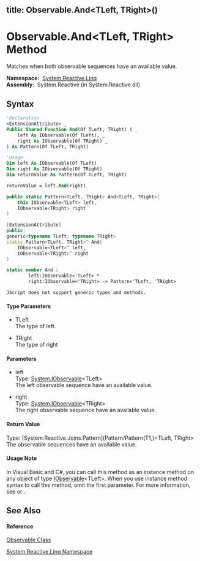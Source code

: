 title: Observable.And<TLeft, TRight>()
---
# Observable.And\<TLeft, TRight\> Method

Matches when both observable sequences have an available value.

**Namespace:**  [System.Reactive.Linq](System.Reactive.Linq/System.Reactive.Linq)  
**Assembly:**  System.Reactive (in System.Reactive.dll)

## Syntax

```vb
'Declaration
<ExtensionAttribute> _
Public Shared Function And(Of TLeft, TRight) ( _
    left As IObservable(Of TLeft), _
    right As IObservable(Of TRight) _
) As Pattern(Of TLeft, TRight)
```

```vb
'Usage
Dim left As IObservable(Of TLeft)
Dim right As IObservable(Of TRight)
Dim returnValue As Pattern(Of TLeft, TRight)

returnValue = left.And(right)
```

```csharp
public static Pattern<TLeft, TRight> And<TLeft, TRight>(
    this IObservable<TLeft> left,
    IObservable<TRight> right
)
```

```c++
[ExtensionAttribute]
public:
generic<typename TLeft, typename TRight>
static Pattern<TLeft, TRight>^ And(
    IObservable<TLeft>^ left, 
    IObservable<TRight>^ right
)
```

```fsharp
static member And : 
        left:IObservable<'TLeft> * 
        right:IObservable<'TRight> -> Pattern<'TLeft, 'TRight> 
```

```jscript
JScript does not support generic types and methods.
```

#### Type Parameters

- TLeft  
  The type of left.

- TRight  
  The type of right

#### Parameters

- left  
  Type: [System.IObservable](https://msdn.microsoft.com/en-us/library/Dd990377)\<TLeft\>  
  The left observable sequence have an available value.

- right  
  Type: [System.IObservable](https://msdn.microsoft.com/en-us/library/Dd990377)\<TRight\>  
  The right observable sequence have an available value.

#### Return Value

Type: [System.Reactive.Joins.Pattern](Pattern/Pattern(T1,)\<TLeft, TRight\>  
The observable sequences have an available value.

#### Usage Note

In Visual Basic and C\#, you can call this method as an instance method on any object of type [IObservable](https://msdn.microsoft.com/en-us/library/Dd990377)\<TLeft\>. When you use instance method syntax to call this method, omit the first parameter. For more information, see [](https://msdn.microsoft.com/en-us/library/Bb384936) or [](https://msdn.microsoft.com/en-us/library/Bb383977).

## See Also

#### Reference

[Observable Class](Observable/Observable)

[System.Reactive.Linq Namespace](System.Reactive.Linq/System.Reactive.Linq)








